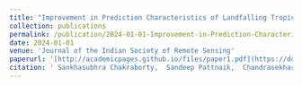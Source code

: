 ```yaml
---
title: "Improvement in Prediction Characteristics of Landfalling Tropical Cyclone Using Multi-Domain Radar Data Assimilation"
collection: publications
permalink: /publication/2024-01-01-Improvement-in-Prediction-Characteristics-of-Landfalling-Tropical-Cyclone-Using-Multi-Domain-Radar-Data-Assimilation
date: 2024-01-01
venue: 'Journal of the Indian Society of Remote Sensing'
paperurl: '[http://academicpages.github.io/files/paper1.pdf](https://doi.org/10.1007/s12524-024-02098-4)'
citation: ' Sankhasubhra Chakraborty,  Sandeep Pattnaik,  Chandrasekhar Satapathy,  BAM Kannan, &quot;Improvement in Prediction Characteristics of Landfalling Tropical Cyclone Using Multi-Domain Radar Data Assimilation.&quot; Journal of the Indian Society of Remote Sensing, 2024.'
---
```

